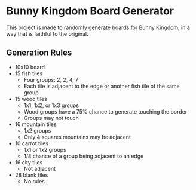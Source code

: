 # Bunny Kingdom Board Generator

This project is made to randomly generate boards for Bunny Kingdom, in a way that is faithful to the original.

## Generation Rules

* 10x10 board
* 15 fish tiles
  * Four groups: 2, 2, 4, 7
  * Each tile is adjacent to the edge or another fish tile of the same group
* 15 wood tiles
  * 1x1, 1x2, or 1x3 groups
  * Wood groups have a 75% chance to generate touching the border
  * Groups may not touch
* 16 mountain tiles
  * 1x2 groups
  * Only 4 squares mountains may be adjacent
* 10 carrot tiles
  * 1x1 or 1x2 groups
  * 1/8 chance of a group being adjacent to an edge
* 16 city tiles
  * Not adjacent
* 28 blank tiles
  * No rules